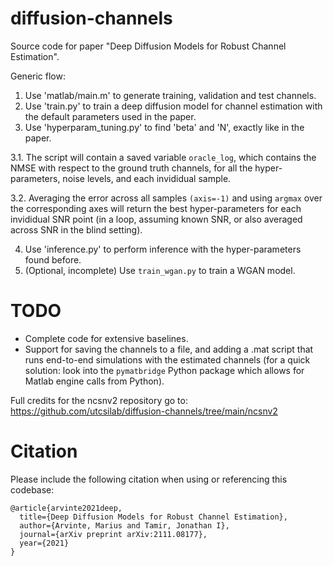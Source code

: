 # diffusion-channels
Source code for paper "Deep Diffusion Models for Robust Channel Estimation".

Generic flow:
1. Use 'matlab/main.m' to generate training, validation and test channels.
2. Use 'train.py' to train a deep diffusion model for channel estimation with the default parameters used in the paper.
3. Use 'hyperparam_tuning.py' to find 'beta' and 'N', exactly like in the paper.

3.1. The script will contain a saved variable ```oracle_log```, which contains the NMSE with respect to the ground truth channels, for all the hyper-parameters, noise levels, and each invididual sample.

3.2. Averaging the error across all samples ```(axis=-1)``` and using ```argmax``` over the corresponding axes will return the best hyper-parameters for each invididual SNR point (in a loop, assuming known SNR, or also averaged across SNR in the blind setting).

4. Use 'inference.py' to perform inference with the hyper-parameters found before.
5. (Optional, incomplete) Use ```train_wgan.py``` to train a WGAN model.

# TODO
- Complete code for extensive baselines.
- Support for saving the channels to a file, and adding a .mat script that runs end-to-end simulations with the estimated channels (for a quick solution: look into the ```pymatbridge``` Python package which allows for Matlab engine calls from Python).

Full credits for the ncsnv2 repository go to: https://github.com/utcsilab/diffusion-channels/tree/main/ncsnv2

# Citation
Please include the following citation when using or referencing this codebase:

```
@article{arvinte2021deep,
  title={Deep Diffusion Models for Robust Channel Estimation},
  author={Arvinte, Marius and Tamir, Jonathan I},
  journal={arXiv preprint arXiv:2111.08177},
  year={2021}
}
```
